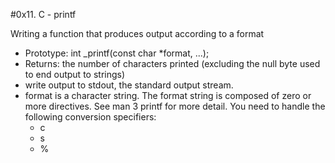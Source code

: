 #0x11. C - printf

Writing a function that produces output according to a format

- Prototype: int _printf(const char *format, ...);
- Returns: the number of characters printed (excluding the null byte used to end output to strings)
- write output to stdout, the standard output stream.
- format is a character string. The format string is composed of zero or more directives. See man 3 printf for more detail. You need to handle the following conversion specifiers:
	- c
	- s
	- %

